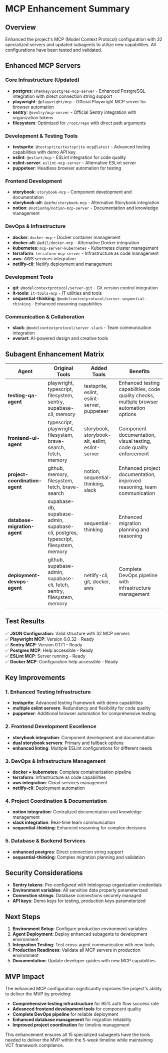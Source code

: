 # MCP Enhancement Summary

## Overview
Enhanced the project's MCP (Model Context Protocol) configuration with 32 specialized servers and updated subagents to utilize new capabilities. All configurations have been tested and validated.

## Enhanced MCP Servers

### Core Infrastructure (Updated)
- **postgres**: `@henkey/postgres-mcp-server` - Enhanced PostgreSQL integration with direct connection string support
- **playwright**: `@playwright/mcp` - Official Playwright MCP server for browser automation
- **sentry**: `@sentry/mcp-server` - Official Sentry integration with organization tokens
- **filesystem**: Optimized for `/root/repo` with direct path arguments

### Development & Testing Tools
- **testsprite**: `@testsprite/testsprite-mcp@latest` - Advanced testing capabilities with demo API key
- **eslint**: `@eslint/mcp` - ESLint integration for code quality
- **eslint-server**: `eslint-mcp-server` - Alternative ESLint server
- **puppeteer**: Headless browser automation for testing

### Frontend Development
- **storybook**: `storybook-mcp` - Component development and documentation
- **storybook-alt**: `@akfm/storybook-mcp` - Alternative Storybook integration
- **notion**: `@notionhq/notion-mcp-server` - Documentation and knowledge management

### DevOps & Infrastructure
- **docker**: `docker-mcp` - Docker container management
- **docker-alt**: `@edjl/docker-mcp` - Alternative Docker integration
- **kubernetes**: `mcp-server-kubernetes` - Kubernetes cluster management
- **terraform**: `terraform-mcp-server` - Infrastructure as code management
- **aws**: AWS services integration
- **netlify-cli**: Netlify deployment and management

### Development Tools
- **git**: `@modelcontextprotocol/server-git` - Git version control integration
- **it-tools**: `it-tools-mcp` - IT utilities and tools
- **sequential-thinking**: `@modelcontextprotocol/server-sequential-thinking` - Enhanced reasoning capabilities

### Communication & Collaboration
- **slack**: `@modelcontextprotocol/server-slack` - Team communication integration
- **everart**: AI-powered design and creative tools

## Subagent Enhancement Matrix

| Agent | Original Tools | Added Tools | Benefits |
|-------|---------------|-------------|----------|
| **testing-qa-agent** | playwright, typescript, filesystem, sentry, supabase-cli, memory | testsprite, eslint, eslint-server, puppeteer | Enhanced testing capabilities, code quality checks, multiple browser automation options |
| **frontend-ui-agent** | typescript, playwright, filesystem, brave-search, fetch, memory | storybook, storybook-alt, eslint, eslint-server | Component documentation, visual testing, code quality enforcement |
| **project-coordination-agent** | github, memory, filesystem, fetch, brave-search | notion, sequential-thinking, slack | Enhanced project documentation, improved reasoning, team communication |
| **database-migration-agent** | supabase-db, supabase-admin, supabase-cli, postgres, typescript, filesystem, memory | sequential-thinking | Enhanced migration planning and reasoning |
| **deployment-devops-agent** | github, supabase-admin, supabase-cli, fetch, sentry, filesystem, memory | netlify-cli, git, docker, aws | Complete DevOps pipeline with infrastructure management |

## Test Results

✅ **JSON Configuration**: Valid structure with 32 MCP servers  
✅ **Playwright MCP**: Version 0.0.32 - Ready  
✅ **Sentry MCP**: Version 0.17.1 - Ready  
✅ **Postgres MCP**: Help accessible - Ready  
✅ **ESLint MCP**: Server running - Ready  
✅ **Docker MCP**: Configuration help accessible - Ready  

## Key Improvements

### 1. Enhanced Testing Infrastructure
- **testsprite**: Advanced testing framework with demo capabilities
- **multiple eslint servers**: Redundancy and flexibility for code quality
- **puppeteer**: Additional browser automation for comprehensive testing

### 2. Frontend Development Excellence
- **storybook integration**: Component development and documentation
- **dual storybook servers**: Primary and fallback options
- **enhanced linting**: Multiple ESLint configurations for different needs

### 3. DevOps & Infrastructure Management
- **docker + kubernetes**: Complete containerization pipeline
- **terraform**: Infrastructure as code capabilities
- **aws integration**: Cloud services management
- **netlify-cli**: Deployment automation

### 4. Project Coordination & Documentation
- **notion integration**: Centralized documentation and knowledge management
- **slack integration**: Real-time team communication
- **sequential-thinking**: Enhanced reasoning for complex decisions

### 5. Database & Backend Services
- **enhanced postgres**: Direct connection string support
- **sequential-thinking**: Complex migration planning and validation

## Security Considerations

- **Sentry tokens**: Pre-configured with Intelogroup organization credentials
- **Environment variables**: All sensitive data properly parameterized
- **Connection strings**: Database connections securely managed
- **API keys**: Demo keys for testing, production keys parameterized

## Next Steps

1. **Environment Setup**: Configure production environment variables
2. **Agent Deployment**: Deploy enhanced subagents to development environment
3. **Integration Testing**: Test cross-agent communication with new tools
4. **Production Readiness**: Validate all MCP servers in production environment
5. **Documentation**: Update developer guides with new MCP capabilities

## MVP Impact

The enhanced MCP configuration significantly improves the project's ability to deliver the MVP by providing:

- **Comprehensive testing infrastructure** for 95% auth flow success rate
- **Advanced frontend development tools** for component quality
- **Complete DevOps pipeline** for reliable deployment
- **Enhanced database management** for migration reliability
- **Improved project coordination** for timeline management

This enhancement ensures all 15 specialized subagents have the tools needed to deliver the MVP within the 5-week timeline while maintaining VCT framework compliance.